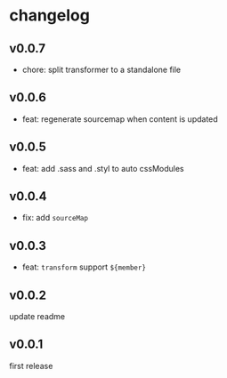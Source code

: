 # changelog

## v0.0.7

- chore: split transformer to a standalone file

## v0.0.6

- feat: regenerate sourcemap when content is updated

## v0.0.5

- feat: add .sass and .styl to auto cssModules

## v0.0.4

- fix: add `sourceMap`

## v0.0.3

- feat: `transform` support `${member}`

## v0.0.2

update readme

## v0.0.1

first release
